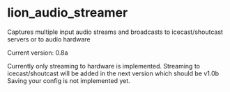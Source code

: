 # lion_audio_streamer
Captures multiple input audio streams and broadcasts to icecast/shoutcast servers or to audio hardware


Current version: 0.8a

Currently only streaming to hardware is implemented. Streaming to icecast/shoutcast will be added in the next version which should be v1.0b
Saving your config is not implemented yet. 
